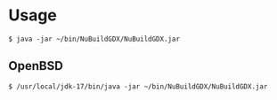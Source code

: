# Usage
```shell
$ java -jar ~/bin/NuBuildGDX/NuBuildGDX.jar
```

## OpenBSD
```shell
$ /usr/local/jdk-17/bin/java -jar ~/bin/NuBuildGDX/NuBuildGDX.jar
```
